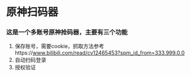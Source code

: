 # 原神扫码器

### 这是一个多账号原神抢码器，主要有三个功能
1. 保存账号，需要cookie，抓取方法参考https://www.bilibili.com/read/cv12465453?spm_id_from=333.999.0.0
2. 自动扫码登录
3. 授权验证